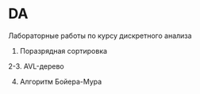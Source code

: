 # DA
Лабораторные работы по курсу дискретного анализа
1. Поразрядная сортировка

2-3. AVL-дерево

4. Алгоритм Бойера-Мура
